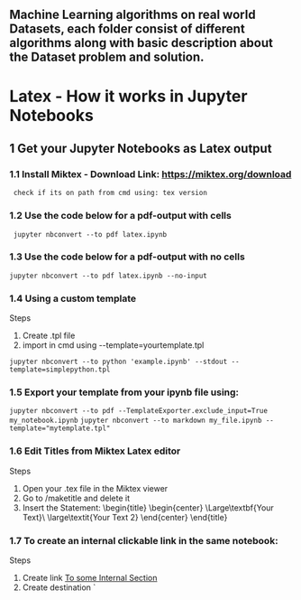 ## Machine Learning algorithms on real world Datasets, each folder consist of different algorithms along with basic description about the Dataset problem and solution.

# Latex - How it works in Jupyter Notebooks
## 1 Get your Jupyter Notebooks as Latex output
### 1.1 Install Miktex - Download Link: https://miktex.org/download
     check if its on path from cmd using: tex version

### 1.2 Use the code below for a pdf-output with cells
     jupyter nbconvert --to pdf latex.ipynb

### 1.3 Use the code below for a pdf-output with no cells
    jupyter nbconvert --to pdf latex.ipynb --no-input

### 1.4 Using a custom template
Steps
  1. Create .tpl file
  2. import in cmd using --template=yourtemplate.tpl
  
  `jupyter nbconvert --to python 'example.ipynb' --stdout --template=simplepython.tpl`

### 1.5 Export your template from your ipynb file using:
  
  `jupyter nbconvert --to pdf --TemplateExporter.exclude_input=True my_notebook.ipynb`
  `jupyter nbconvert --to markdown my_file.ipynb --template="mytemplate.tpl"`

### 1.6 Edit Titles from Miktex Latex editor
Steps
  1. Open your .tex file in the Miktex viewer
  2. Go to /maketitle and delete it
  3. Insert the Statement:
  \begin{title} \begin{center} \Large\textbf{Your Text}\\
  \large\textit{Your Text 2} \end{center} \end{title}

### 1.7 To create an internal clickable link in the same notebook:
Steps
  1. Create link [To some Internal Section](#section_id)
  2. Create destination <a id='section_id'></a>`
